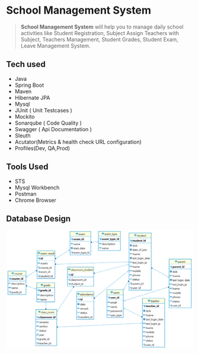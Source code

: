 # School Management System

> **School Management System** will help you to manage daily school activities like Student Registration, Subject Assign Teachers with Subject, Teachers Management, Student Grades, Student Exam, Leave Management System.

## Tech used

 - Java
 - Spring Boot
 - Maven
 - Hibernate JPA
 - Mysql
 - JUnit ( Unit Testcases )
 - Mockito
 - Sonarqube ( Code Quality )
 - Swagger ( Api Documentation )
 - Sleuth
 - Acutator(Metrics & health check URL configuration)
 - Profiles(Dev, QA,Prod)

## Tools Used

 - STS
 - Mysql Workbench
 - Postman
 - Chrome Browser

## Database Design
![Database Desing](https://github.com/rajayaswanth/Student-Management-System/blob/master/SMS.PNG)
